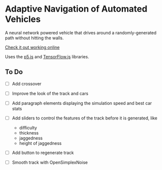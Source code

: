 # Adaptive Navigation of Automated Vehicles

A neural network powered vehicle that drives around a randomly-generated path without hitting the walls.


[Check it out working online](https://devartstar.github.io/GA_TermProject_AutonomousVehicle/)

Uses the [p5.js](https://p5js.org/) and [TensorFlow.js](https://www.tensorflow.org/js) libraries.

## To Do
- [ ] Add crossover
- [ ] Improve the look of the track and cars
- [ ] Add paragraph elements displaying the simulation speed and best car stats
- [ ] Add sliders to control the features of the track before it is generated, like 
  * difficulty
  * thickness
  * jaggedness
  * height of jaggedness
- [ ] Add button to regenerate track
- [ ] Smooth track with OpenSimplexNoise



